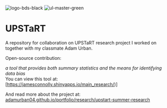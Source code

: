 ![logo-bds-black](https://github.com/user-attachments/assets/b19b7291-3464-4893-affc-f2d01c321ec8)
![ul-master-green](https://github.com/user-attachments/assets/0469a16d-87ac-454a-af42-cf2f1edddbb3)

# UPSTaRT
A repository for collaboration on UPSTaRT research project I worked on together with my classmate Adam Urban.

Open-source contribution:

*a tool that provides both summary statistics and the means for identifying data bias*  
You can view this tool at: [https://jamesconnolly.shinyapps.io/main_research/)]

And read more about the project at: [adamurban04.github.io/portfolio/research/upstart-summer-research](https://adamurban04.github.io/portfolio/research/upstart-summer-research/)
